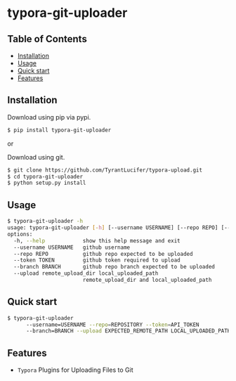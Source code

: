 # typora-git-uploader

## Table of Contents
  * [Installation](#installation)
  * [Usage](#Usage)
  * [Quick start](#quick-start)
  * [Features](#features)
  
## Installation

Download using pip via pypi.

```bash
$ pip install typora-git-uploader
```

or 

Download using git.

```bash
$ git clone https://github.com/TyrantLucifer/typora-upload.git
$ cd typora-git-uploader
$ python setup.py install
```

## Usage

```bash
$ typora-git-uploader -h
usage: typora-git-uploader [-h] [--username USERNAME] [--repo REPO] [--token TOKEN] [--branch BRANCH] [--upload remote_upload_dir local_uploaded_path]
options:
  -h, --help            show this help message and exit
  --username USERNAME   github username
  --repo REPO           github repo expected to be uploaded
  --token TOKEN         github token required to upload
  --branch BRANCH       github repo branch expected to be uploaded
  --upload remote_upload_dir local_uploaded_path
                        remote_upload_dir and local_uploaded_path
```

## Quick start

```bash
$ typora-git-uploader 
      --username=USERNAME --repo=REPOSITORY --token=API_TOKEN 
      --branch=BRANCH --upload EXPECTED_REMOTE_PATH LOCAL_UPLOADED_PATH     
```

## Features

  * `Typora` Plugins for Uploading Files to Git
